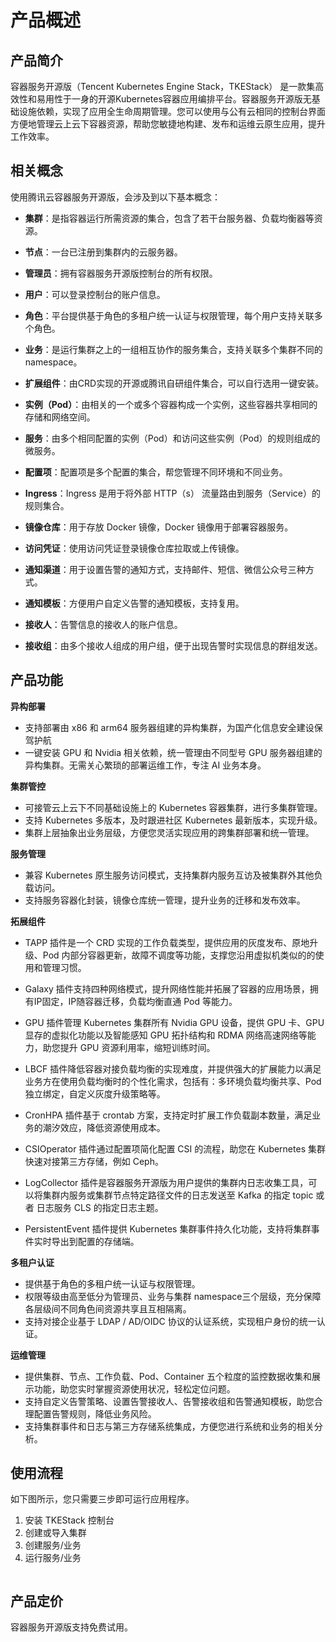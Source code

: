 # 产品概述


## 产品简介

容器服务开源版（Tencent Kubernetes Engine Stack，TKEStack） 是一款集高效性和易用性于一身的开源Kubernetes容器应用编排平台。容器服务开源版无基础设施依赖，实现了应用全生命周期管理。您可以使用与公有云相同的控制台界面方便地管理云上云下容器资源，帮助您敏捷地构建、发布和运维云原生应用，提升工作效率。



## 相关概念
使用腾讯云容器服务开源版，会涉及到以下基本概念：
- **集群**：是指容器运行所需资源的集合，包含了若干台服务器、负载均衡器等资源。

- **节点**：一台已注册到集群内的云服务器。

- **管理员**：拥有容器服务开源版控制台的所有权限。

- **用户**：可以登录控制台的账户信息。

- **角色**：平台提供基于角色的多租户统一认证与权限管理，每个用户支持关联多个角色。

- **业务**：是运行集群之上的一组相互协作的服务集合，支持关联多个集群不同的namespace。

- **扩展组件**：由CRD实现的开源或腾讯自研组件集合，可以自行选用一键安装。

- **实例（Pod）**：由相关的一个或多个容器构成一个实例，这些容器共享相同的存储和网络空间。

- **服务**：由多个相同配置的实例（Pod）和访问这些实例（Pod）的规则组成的微服务。

- **配置项**：配置项是多个配置的集合，帮您管理不同环境和不同业务。

- **Ingress**：Ingress 是用于将外部 HTTP（s） 流量路由到服务（Service）的规则集合。

- **镜像仓库**：用于存放 Docker 镜像，Docker 镜像用于部署容器服务。

- **访问凭证**：使用访问凭证登录镜像仓库拉取或上传镜像。

- **通知渠道**：用于设置告警的通知方式，支持邮件、短信、微信公众号三种方式。

- **通知模板**：方便用户自定义告警的通知模板，支持复用。

- **接收人**：告警信息的接收人的账户信息。

- **接收组**：由多个接收人组成的用户组，便于出现告警时实现信息的群组发送。

  

## 产品功能

**异构部署**

- 支持部署由 x86 和 arm64 服务器组建的异构集群，为国产化信息安全建设保驾护航
- 一键安装 GPU 和 Nvidia 相关依赖，统一管理由不同型号 GPU 服务器组建的异构集群。无需关心繁琐的部署运维工作，专注 AI 业务本身。



**集群管控**

- 可接管云上云下不同基础设施上的 Kubernetes 容器集群，进行多集群管理。
- 支持 Kubernetes 多版本，及时跟进社区 Kubernetes 最新版本，实现升级。
- 集群上层抽象出业务层级，方便您灵活实现应用的跨集群部署和统一管理。



**服务管理**

- 兼容 Kubernetes 原生服务访问模式，支持集群内服务互访及被集群外其他负载访问。
- 支持服务容器化封装，镜像仓库统一管理，提升业务的迁移和发布效率。



**拓展组件**

- TAPP 插件是一个 CRD 实现的工作负载类型，提供应用的灰度发布、原地升级、Pod 内部分容器更新，故障不调度等功能，支撑您沿用虚拟机类似的的使用和管理习惯。

- Galaxy 插件支持四种网络模式，提升网络性能并拓展了容器的应用场景，拥有IP固定，IP随容器迁移，负载均衡直通 Pod 等能力。

- GPU 插件管理 Kubernetes 集群所有 Nvidia GPU 设备，提供 GPU 卡、GPU 显存的虚拟化功能以及智能感知 GPU 拓扑结构和 RDMA 网络高速网络等能力，助您提升 GPU 资源利用率，缩短训练时间。

- LBCF 插件降低容器对接负载均衡的实现难度，并提供强大的扩展能力以满足业务方在使用负载均衡时的个性化需求，包括有：多环境负载均衡共享、Pod 独立绑定，自定义灰度升级策略等。

- CronHPA 插件基于 crontab 方案，支持定时扩展工作负载副本数量，满足业务的潮汐效应，降低资源使用成本。

- CSIOperator 插件通过配置项简化配置 CSI 的流程，助您在 Kubernetes 集群快速对接第三方存储，例如 Ceph。

- LogCollector 插件是容器服务开源版为用户提供的集群内日志收集工具，可以将集群内服务或集群节点特定路径文件的日志发送至 Kafka 的指定 topic 或者 日志服务 CLS 的指定日志主题。

- PersistentEvent 插件提供 Kubernetes 集群事件持久化功能，支持将集群事件实时导出到配置的存储端。

  

**多租户认证**

- 提供基于角色的多租户统一认证与权限管理。
- 权限等级由高至低分为管理员、业务与集群 namespace三个层级，充分保障各层级间不同角色间资源共享且互相隔离。
- 支持对接企业基于 LDAP / AD/OIDC 协议的认证系统，实现租户身份的统一认证。



**运维管理**

- 提供集群、节点、工作负载、Pod、Container 五个粒度的监控数据收集和展示功能，助您实时掌握资源使用状况，轻松定位问题。
- 支持自定义告警策略、设置告警接收人、告警接收组和告警通知模板，助您合理配置告警规则，降低业务风险。
- 支持集群事件和日志与第三方存储系统集成，方便您进行系统和业务的相关分析。



## 使用流程

如下图所示，您只需要三步即可运行应用程序。
1. 安装 TKEStack 控制台
2. 创建或导入集群
3. 创建服务/业务
4. 运行服务/业务

![]()



## 产品定价

容器服务开源版支持免费试用。
